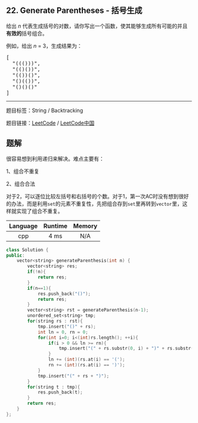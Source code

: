 ## 22. Generate Parentheses - 括号生成

<!--If you want to use the English description, use `question.content` instead-->

<p>给出&nbsp;<em>n</em>&nbsp;代表生成括号的对数，请你写出一个函数，使其能够生成所有可能的并且<strong>有效的</strong>括号组合。</p>

<p>例如，给出&nbsp;<em>n </em>=<em> </em>3，生成结果为：</p>

<pre>[
  &quot;((()))&quot;,
  &quot;(()())&quot;,
  &quot;(())()&quot;,
  &quot;()(())&quot;,
  &quot;()()()&quot;
]
</pre>



-----

题目标签：String / Backtracking

题目链接：[LeetCode](https://leetcode.com/problems/generate-parentheses/description/)  /  [LeetCode中国](https://leetcode-cn.com/problems/generate-parentheses/description/)

## 题解

很容易想到利用递归来解决。难点主要有：

1、组合不重复

2、组合合法

对于2，可以逐位比较左括号和右括号的个数。对于1，第一次AC时没有想到很好的办法，而是利用`set`的元素不重复性，先把组合存到`set`里再转到`vector`里，这样就实现了组合不重复。

| Language | Runtime | Memory |
|:---:|:---:|:---:|
| cpp  | 4  ms | N/A |

```cpp
class Solution {
public:
    vector<string> generateParenthesis(int n) {
        vector<string> res;
        if(!n){
            return res;
        }
        if(n==1){
            res.push_back("()");
            return res;
        }
        vector<string> rst = generateParenthesis(n-1);
        unordered_set<string> tmp;
        for(string rs : rst){
            tmp.insert("()" + rs);
            int ln = 0, rn = 0;
            for(int i=0; i<(int)rs.length(); ++i){
                if(i > 0 && ln >= rn){
                    tmp.insert("(" + rs.substr(0, i) + ")" + rs.substr(i, rs.length()-i));
                }
                ln += (int)(rs.at(i) == '(');
                rn += (int)(rs.at(i) == ')');
            }
            tmp.insert("(" + rs + ")");
        }
        for(string t : tmp){
            res.push_back(t);
        }
        return res;
    }
};
```
